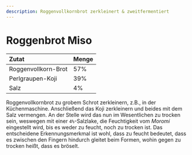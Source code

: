 ```yaml
---
description: Roggenvollkornbrot zerkleinert & zweitfermentiert
---
```


# Roggenbrot Miso

| Zutat | Menge |
| :--- | :--- |
| Roggenvollkorn-Brot | 57% |
| Perlgraupen-Koji | 39% |
| Salz | 4% |

Roggenvollkornbrot zu grobem Schrot zerkleinern, z.B., in der Küchenmaschine. Anschließend das Koji zerkleinern und beides mit dem Salz vermengen. An der Stelle wird das nun im Wesentlichen zu trocken sein, weswegen mit einer `4%`-Salzlake, die Feuchtigkeit vom _Moromi_ eingestellt wird, bis es weder zu feucht, noch zu trocken ist. Das entscheidene Erkennungsmerkmal ist wohl, dass zu feucht bedeutet, dass es zwischen den Fingern hindurch gleitet beim Formen, wohin gegen zu trocken heißt, dass es bröselt.

